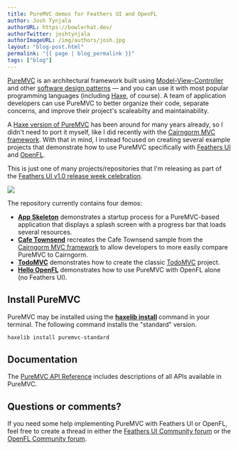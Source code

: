 ```yaml
---
title: PureMVC demos for Feathers UI and OpenFL
author: Josh Tynjala
authorURL: https://bowlerhat.dev/
authorTwitter: joshtynjala
authorImageURL: /img/authors/josh.jpg
layout: "blog-post.html"
permalink: "{{ page | blog_permalink }}"
tags: ["blog"]
---
```


[PureMVC](https://puremvc.org) is an architectural framework built using [Model-View-Controller](https://en.wikipedia.org/wiki/Model–view–controller) and other [software design patterns](https://en.wikipedia.org/wiki/Software_design_pattern) — and you can use it with most popular programming languages (including [Haxe](https://haxe.org/), of course). A team of application developers can use PureMVC to better organize their code, separate concerns, and improve their project's scaleabilty and maintainability.

A [Haxe version of PureMVC](https://github.com/PureMVC/puremvc-haxe-standard-framework) has been around for many years already, so I didn't need to port it myself, like I did recently with the [Cairngorm MVC framework](http://feathersui.com/blog/2022/09/12/feathers-ui-cairngorm-1-0-0-mvc-microarchitecture-framework/). With that in mind, I instead focused on creating several example projects that demonstrate how to use PureMVC specifically with [Feathers UI](https://feathersui.com/) and [OpenFL](https://openfl.org/).

This is just one of many projects/repositories that I'm releasing as part of the [Feathers UI v1.0 release week celebration](http://feathersui.com/blog/2022/09/01/feathers-ui-version-1-0-haxe-openfl-stable-release/).

![](/blog/img/puremvc-haxe-samples-feathers-ui.png)

The repository currently contains four demos:

- [**App Skeleton**](https://github.com/feathersui/puremvc-haxe-feathersui-demos/tree/master/puremvc-haxe-demo-feathersui-appskeleton) demonstrates a startup process for a PureMVC-based application that displays a splash screen with a progress bar that loads several resources.
- [**Cafe Townsend**](https://github.com/feathersui/puremvc-haxe-feathersui-demos/tree/master/puremvc-haxe-demo-feathersui-cafe-townsend) recreates the Cafe Townsend sample from the [Cairngorm MVC framework](http://feathersui.com/blog/2022/09/12/feathers-ui-cairngorm-1-0-0-mvc-microarchitecture-framework/) to allow developers to more easily compare PureMVC to Cairngorm.
- [**TodoMVC**](https://github.com/feathersui/puremvc-haxe-feathersui-demos/tree/master/puremvc-haxe-demo-feathersui-todomvc) demonstrates how to create the classic [TodoMVC](https://todomvc.com) project.
- [**Hello OpenFL**](https://github.com/feathersui/puremvc-haxe-feathersui-demos/tree/master/puremvc-haxe-demo-hello-openfl) demonstrates how to use PureMVC with OpenFL alone (no Feathers UI).

## Install PureMVC

PureMVC may be installed using the [**haxelib install**](https://lib.haxe.org/documentation/using-haxelib/#install) command in your terminal. The following command installs the "standard" version.

```sh
haxelib install puremvc-standard
```

## Documentation

The [PureMVC API Reference](http://puremvc.org/pages/docs/Haxe/standard/docs/index.html) includes descriptions of all APIs available in PureMVC.

## Questions or comments?

If you need some help implementing PureMVC with Feathers UI or OpenFL, feel free to create a thread in either the [Feathers UI Community forum](https://community.feathersui.com/) or the [OpenFL Community forum](https://community.openfl.org/).
